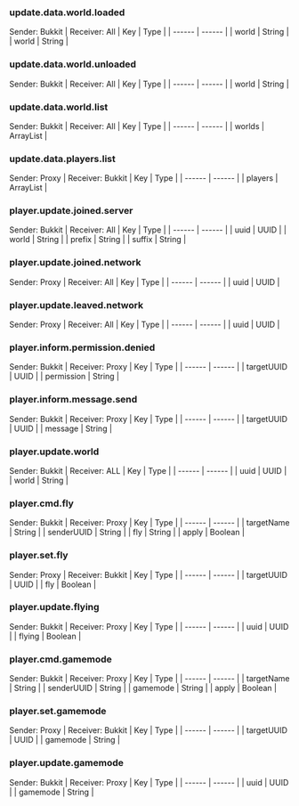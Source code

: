 ### update.data.world.loaded
Sender: Bukkit | Receiver: All
| Key | Type |
| ------ | ------ |
| world | String |
| world | String |

### update.data.world.unloaded
Sender: Bukkit | Receiver: All
| Key | Type |
| ------ | ------ |
| world | String |

### update.data.world.list
Sender: Bukkit | Receiver: All
| Key | Type |
| ------ | ------ |
| worlds | ArrayList<String> |

### update.data.players.list
Sender: Proxy | Receiver: Bukkit
| Key | Type |
| ------ | ------ |
| players | ArrayList<String> |

### player.update.joined.server
Sender: Bukkit | Receiver: All
| Key | Type |
| ------ | ------ |
| uuid | UUID |
| world | String |
| prefix | String |
| suffix | String |

### player.update.joined.network
Sender: Proxy | Receiver: All
| Key | Type |
| ------ | ------ |
| uuid | UUID |

### player.update.leaved.network
Sender: Proxy | Receiver: All
| Key | Type |
| ------ | ------ |
| uuid | UUID |

### player.inform.permission.denied
Sender: Bukkit | Receiver: Proxy
| Key | Type |
| ------ | ------ |
| targetUUID | UUID |
| permission | String |

### player.inform.message.send
Sender: Bukkit | Receiver: Proxy
| Key | Type |
| ------ | ------ |
| targetUUID | UUID |
| message | String |

### player.update.world
Sender: Bukkit | Receiver: ALL
| Key | Type |
| ------ | ------ |
| uuid | UUID |
| world | String |

### player.cmd.fly
Sender: Bukkit | Receiver: Proxy
| Key | Type |
| ------ | ------ |
| targetName | String |
| senderUUID | String |
| fly | String |
| apply | Boolean |

### player.set.fly
Sender: Proxy | Receiver: Bukkit
| Key | Type |
| ------ | ------ |
| targetUUID | UUID |
| fly | Boolean |

### player.update.flying
Sender: Bukkit | Receiver: Proxy
| Key | Type |
| ------ | ------ |
| uuid | UUID |
| flying | Boolean |

### player.cmd.gamemode
Sender: Bukkit | Receiver: Proxy
| Key | Type |
| ------ | ------ |
| targetName | String |
| senderUUID | String |
| gamemode | String |
| apply | Boolean |

### player.set.gamemode
Sender: Proxy | Receiver: Bukkit
| Key | Type |
| ------ | ------ |
| targetUUID | UUID |
| gamemode | String |

### player.update.gamemode
Sender: Bukkit | Receiver: Proxy
| Key | Type |
| ------ | ------ |
| uuid | UUID |
| gamemode | String |